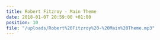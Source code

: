 ```yaml
---
title: Robert Fitzroy - Main Theme
date: 2018-01-07 20:59:00 +01:00
position: 10
file: "/uploads/Robert%20Fitzroy%20-%20Main%20Theme.mp3"
---
```


